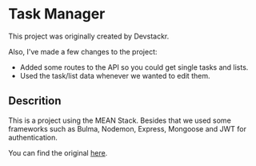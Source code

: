 # Task Manager

This project was originally created by Devstackr.

Also, I've made a few changes to the project:
 - Added some routes to the API so you could get single tasks and lists.
 - Used the task/list data whenever we wanted to edit them.

## Descrition

This is a project using the MEAN Stack. Besides that we used some frameworks such as Bulma, Nodemon, Express, Mongoose and JWT for authentication.

You can find the original [here](https://github.com/Devstackr/task-manager-mean-stack).